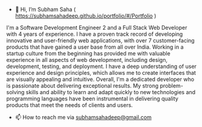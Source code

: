 - 👋 Hi, I’m Subham Saha ( https://subhamsahadeep.github.io/portfolio/#/Portfolio )

I'm a Software Development Engineer 2 and a Full Stack Web Developer with 4 years of experience. I have a proven track record of developing innovative and user-friendly web applications, with over 7 customer-facing products that have gained a user base from all over India.
Working in a startup culture from the beginning has provided me with valuable experience in all aspects of web development, including design, development, testing, and deployment. I have a deep understanding of user experience and design principles, which allows me to create interfaces that are visually appealing and intuitive.
Overall, I'm a dedicated developer who is passionate about delivering exceptional results. My strong problem-solving skills and ability to learn and adapt quickly to new technologies and programming languages have been instrumental in delivering quality products that meet the needs of clients and users.

- 📫 How to reach me via subhamsahadeep@gmail.com


